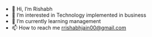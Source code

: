 - 👋 Hi, I’m Rishabh
- 👀 I’m interested in Technology implemented in business
- 🌱 I’m currently learning management 
- 📫 How to reach me rrishabhjain00@gmail.com

<!---
vjairish/vjairish is a ✨ special ✨ repository because its `README.md` (this file) appears on your GitHub profile.
You can click the Preview link to take a look at your changes.
--->
